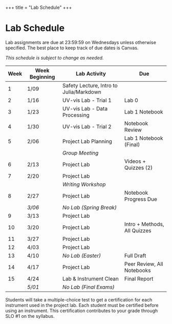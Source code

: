 +++
title = "Lab Schedule"
+++

# Lab Schedule

Lab assignments are due at 23:59:59 on Wednesdays unless otherwise specified. The best place to keep track of due dates is Canvas.

*This schedule is subject to change as needed.*

| Week | Week Beginning | Lab Activity                            | Due                          |
|------|----------------|-----------------------------------------|------------------------------|
| 1    | 1/09           | Safety Lecture, Intro to Julia/Markdown |                              |
| 2    | 1/16           | UV-vis Lab - Trial 1                    | Lab 0                        |
| 3    | 1/23           | UV-vis Lab - Data Processing            | Lab 1 Notebook               |
| 4    | 1/30           | UV-vis Lab - Trial 2                    | Notebook Review              |
| 5    | 2/06           | Project Lab Planning                    | Lab 1 Notebook (Final)       |
|      |                | *Group Meeting*                         |                              |
| 6    | 2/13           | Project Lab                             | Videos + Quizzes  (2)        |
| 7    | 2/20           | Project Lab                             |                              |
|      |                | *Writing Workshop*                      |                              |
| 8    | 2/27           | Project Lab                             | Notebook Progress Due        |
|      | *3/06*         | *No Lab (Spring Break)*                 |                              |
| 9    | 3/13           | Project Lab                             |                              |
| 10   | 3/20           | Project Lab                             | Intro + Methods, All Quizzes |
| 11   | 3/27           | Project Lab                             |                              |
| 12   | 4/03           | Project Lab                             |                              |
| 13   | 4/10           | *No Lab (Easter)*                       | Full Draft                   |
| 14   | 4/17           | Project Lab                             | Peer Review, All Notebooks   |
| 15   | 4/24           | Lab & Instrument Clean                  | Final Report                 |
|      | *5/01*         | *No Lab (Final Exams)*                  |                              |

Students will take a multiple-choice test to get a certification for each instrument used in the project lab.  Each student must be certified before using an instrument.  This certification contributes to your grade through SLO #1 on the syllabus.

